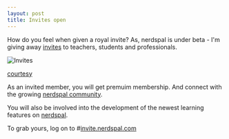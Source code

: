 ```yaml
---
layout: post
title: Invites open
---
```


How do you feel when given a royal invite? As, nerdspal is under beta - I'm giving away [invites](http://invite.nerdspal.com/) to teachers, students and professionals.

![Invites](http://www.alumniconnections.com/olc/filelib/MIO/email/Library/2013%20Templates/Invitation/banner.jpg)

[courtesy](http://www.alumniconnections.com/olc/filelib/MIO/email/Library/2014%20Browser%20Views/Band.Invite.Oct14.browser.html)

As an invited member, you will get premuim membership. And connect with the growing [nerdspal community](https://nerdspal.com/Account/League).

You will also be involved into the development of the newest learning features on [nerdspal](https://nerdspal.com/).

To grab yours, log on to 
#[invite.nerdspal.com](http://invite.nerdspal.com/)
